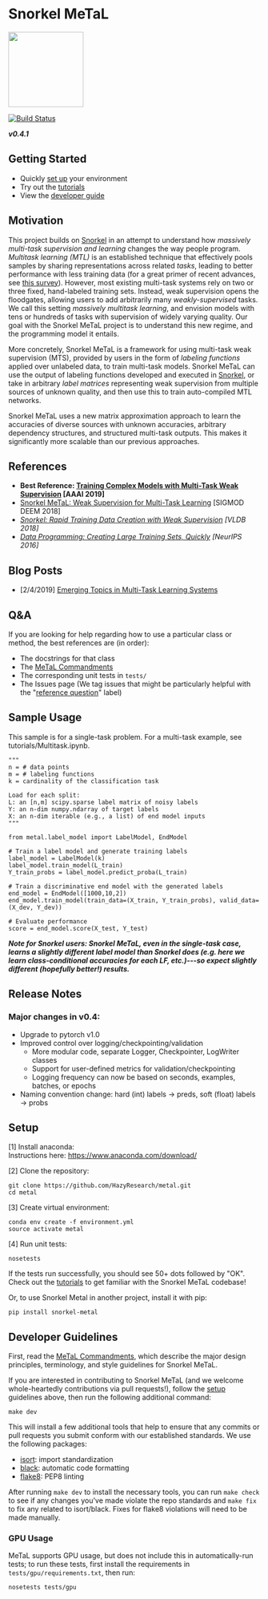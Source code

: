 # Snorkel MeTaL

<img src="assets/logo_01.png" width="150"/>

[![Build Status](https://travis-ci.com/HazyResearch/metal.svg?branch=master)](https://travis-ci.com/HazyResearch/metal)

**_v0.4.1_**

## Getting Started
* Quickly [set up](#setup) your environment
* Try out the [tutorials](tutorials/)
* View the [developer guide](#developer-guidelines)

## Motivation
This project builds on [Snorkel](snorkel.stanford.edu) in an attempt to understand how _massively multi-task supervision and learning_ changes the way people program.
_Multitask learning (MTL)_ is an established technique that effectively pools samples by sharing representations across related _tasks_, leading to better performance with less training data (for a great primer of recent advances, see [this survey](https://arxiv.org/abs/1706.05098)).
However, most existing multi-task systems rely on two or three fixed, hand-labeled training sets.
Instead, weak supervision opens the floodgates, allowing users to add arbitrarily many _weakly-supervised_ tasks.
We call this setting _massively multitask learning_, and envision models with tens or hundreds of tasks with supervision of widely varying quality.
Our goal with the Snorkel MeTaL project is to understand this new regime, and the programming model it entails.

More concretely, Snorkel MeTaL is a framework for using multi-task weak supervision (MTS), provided by users in the form of _labeling functions_ applied over unlabeled data, to train multi-task models.
Snorkel MeTaL can use the output of labeling functions developed and executed in [Snorkel](snorkel.stanford.edu), or take in arbitrary _label matrices_ representing weak supervision from multiple sources of unknown quality, and then use this to train auto-compiled MTL networks.

Snorkel MeTaL uses a new matrix approximation approach to learn the accuracies of diverse sources with unknown accuracies, arbitrary dependency structures, and structured multi-task outputs.
This makes it significantly more scalable than our previous approaches.

## References
* **Best Reference: [Training Complex Models with Multi-Task Weak Supervision](https://arxiv.org/abs/1810.02840) [AAAI 2019]**
* [Snorkel MeTaL: Weak Supervision for Multi-Task Learning](https://ajratner.github.io/assets/papers/deem-metal-prototype.pdf) [SIGMOD DEEM 2018]
* _[Snorkel: Rapid Training Data Creation with Weak Supervision](https://arxiv.org/abs/1711.10160) [VLDB 2018]_
* _[Data Programming: Creating Large Training Sets, Quickly](https://arxiv.org/abs/1605.07723) [NeurIPS 2016]_

## Blog Posts
* [2/4/2019] [Emerging Topics in Multi-Task Learning Systems](https://hazyresearch.github.io/snorkel/blog/mtl_systems.html)

## Q&A
If you are looking for help regarding how to use a particular class or method, the best references are (in order):

*  The docstrings for that class
*  The [MeTaL Commandments](https://github.com/HazyResearch/metal/blob/master/docs/metal_commandments.md)
*  The corresponding unit tests in `tests/`
*  The Issues page (We tag issues that might be particularly helpful with the "[reference question](https://github.com/HazyResearch/metal/issues?utf8=%E2%9C%93&q=is%3Aissue+label%3A%22reference+question%22)" label)

## Sample Usage
This sample is for a single-task problem. 
For a multi-task example, see tutorials/Multitask.ipynb.

```
"""
n = # data points
m = # labeling functions
k = cardinality of the classification task

Load for each split: 
L: an [n,m] scipy.sparse label matrix of noisy labels
Y: an n-dim numpy.ndarray of target labels
X: an n-dim iterable (e.g., a list) of end model inputs
"""

from metal.label_model import LabelModel, EndModel

# Train a label model and generate training labels
label_model = LabelModel(k)
label_model.train_model(L_train)
Y_train_probs = label_model.predict_proba(L_train)

# Train a discriminative end model with the generated labels
end_model = EndModel([1000,10,2])
end_model.train_model(train_data=(X_train, Y_train_probs), valid_data=(X_dev, Y_dev))

# Evaluate performance
score = end_model.score(X_test, Y_test)
```

**_Note for Snorkel users: Snorkel MeTaL, even in the single-task case, learns a slightly different label model than Snorkel does (e.g. here we learn class-conditional accuracies for each LF, etc.)---so expect slightly different (hopefully better!) results._**

## Release Notes
### Major changes in v0.4:
* Upgrade to pytorch v1.0
* Improved control over logging/checkpointing/validation
    * More modular code, separate Logger, Checkpointer, LogWriter classes
    * Support for user-defined metrics for validation/checkpointing
    * Logging frequency can now be based on seconds, examples, batches, or epochs
* Naming convention change: hard (int) labels -> preds, soft (float) labels -> probs


## Setup
[1] Install anaconda:  
Instructions here: https://www.anaconda.com/download/

[2] Clone the repository:
```
git clone https://github.com/HazyResearch/metal.git
cd metal
```

[3] Create virtual environment:
```
conda env create -f environment.yml
source activate metal
```

[4] Run unit tests:
```
nosetests
```
If the tests run successfully, you should see 50+ dots followed by "OK".  
Check out the [tutorials](tutorials/) to get familiar with the Snorkel MeTaL codebase!

Or, to use Snorkel Metal in another project, install it with pip:
```
pip install snorkel-metal
```

## Developer Guidelines
First, read the [MeTaL Commandments](https://github.com/HazyResearch/metal/blob/master/docs/metal_commandments.md), which describe the major design principles, terminology, and style guidelines for Snorkel MeTaL.

If you are interested in contributing to Snorkel MeTaL (and we welcome whole-heartedly contributions via pull requests!), follow the [setup](#setup) guidelines above, then run the following additional command:
```
make dev
```
This will install a few additional tools that help to ensure that any commits or pull requests you submit conform with our established standards. We use the following packages:
* [isort](https://github.com/timothycrosley/isort): import standardization
* [black](https://github.com/ambv/black): automatic code formatting
* [flake8](http://flake8.pycqa.org/en/latest/): PEP8 linting

After running `make dev` to install the necessary tools, you can run `make check` to see if any changes you've made violate the repo standards and `make fix` to fix any related to isort/black. Fixes for flake8 violations will need to be made manually.

### GPU Usage
MeTaL supports GPU usage, but does not include this in automatically-run tests; to run these tests, first install the requirements in `tests/gpu/requirements.txt`, then run:
```
nosetests tests/gpu
```
